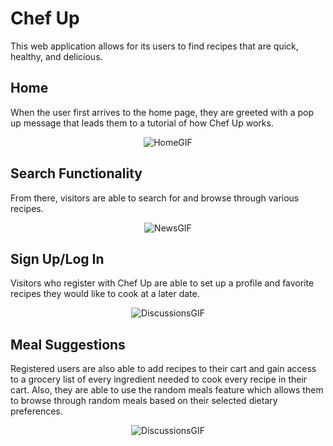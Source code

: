 # Chef Up

This web application allows for its users to find recipes that are quick, healthy, and delicious.

## Home

When the user first arrives to the home page, they are greeted with a pop up message that leads them to a tutorial of how Chef Up works.



<p align="center">
  <img src="https://media.giphy.com/media/YLFLF09Rhk7gEfavBT/giphy.gif" alt="HomeGIF"/>
</p>

## Search Functionality

From there, visitors are able to search for and browse through various recipes.

<p align="center">
  <img src="https://media.giphy.com/media/O7oJj17xcfxcquVdJ0/giphy.gif" alt="NewsGIF"/>
</p>



## Sign Up/Log In

Visitors who register with Chef Up are able to set up a profile and favorite recipes they would like to cook at a later date.

<p align="center">
  <img src="https://media.giphy.com/media/9YmbjFSRA86YinDPkS/giphy.gif" alt="DiscussionsGIF"/>
</p>

## Meal Suggestions

Registered users are also able to add recipes to their cart and gain access to a grocery list of every ingredient needed to cook every recipe in their cart. Also, they are able to use the random meals feature which allows them to browse through random meals based on their selected dietary preferences.

<p align="center">
  <img src="https://media.giphy.com/media/Mi9NFhFuZ9E1L34Itb/giphy.gif" alt="DiscussionsGIF"/>
</p>


